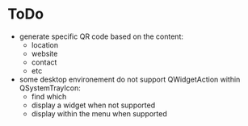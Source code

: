 # ToDo

- generate specific QR code based on the content:
  - location
  - website
  - contact
  - etc
- some desktop environement do not support QWidgetAction within QSystemTrayIcon:
  - find which
  - display a widget when not supported
  - display within the menu when supported